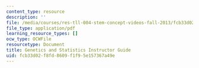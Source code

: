 ```yaml
---
content_type: resource
description: ''
file: /media/courses/res-tll-004-stem-concept-videos-fall-2013/fcb33d02f8fd8609f1f95e157367a49e_MITRES_TLL-004F13_Gntcs_IG.pdf
file_type: application/pdf
learning_resource_types: []
ocw_type: OCWFile
resourcetype: Document
title: Genetics and Statistics Instructor Guide
uid: fcb33d02-f8fd-8609-f1f9-5e157367a49e
---
```


